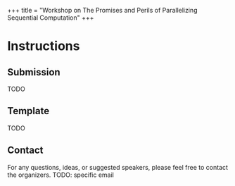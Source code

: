 +++
title = "Workshop on The Promises and Perils of Parallelizing Sequential Computation"
+++

# Instructions

## Submission

TODO

## Template 

TODO

## Contact

For any questions, ideas, or suggested speakers, please feel free to contact the organizers.
TODO: specific email